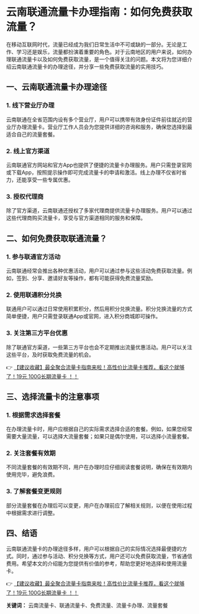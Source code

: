 # 云南联通流量卡办理指南：如何免费获取流量？

在移动互联网时代，流量已经成为我们日常生活中不可或缺的一部分。无论是工作、学习还是娱乐，流量都扮演着重要的角色。对于云南地区的用户来说，如何办理联通流量卡以及如何免费获取流量，是一个值得关注的问题。本文将为您详细介绍云南联通流量卡的办理途径，并分享一些免费获取流量的实用技巧。

## 一、云南联通流量卡办理途径

### 1. 线下营业厅办理
云南联通在全省范围内设有多个营业厅，用户可以携带有效身份证件前往就近的营业厅办理流量卡。营业厅工作人员会为您提供详细的咨询和服务，确保您选择到最适合自己的流量套餐。

### 2. 线上官方渠道
云南联通官方网站和官方App也提供了便捷的流量卡办理服务。用户只需登录官网或下载App，按照提示操作即可完成流量卡的申请和激活。线上办理不仅省时省力，还能享受一些专属优惠。

### 3. 授权代理商
除了官方渠道，云南联通还授权了多家代理商提供流量卡办理服务。用户可以通过这些代理商购买流量卡，享受与官方渠道相同的服务和保障。

## 二、如何免费获取联通流量？

### 1. 参与联通官方活动
云南联通经常会推出各种优惠活动，用户可以通过参与这些活动免费获取流量。例如，签到、分享、邀请好友等操作，都有可能获得免费流量奖励。

### 2. 使用联通积分兑换
联通用户可以通过日常使用积累积分，然后用积分兑换流量。积分兑换流量的方式简单便捷，用户只需登录联通App或官网，进入积分商城即可操作。

### 3. 关注第三方平台优惠
除了联通官方渠道，一些第三方平台也会不定期推出流量优惠活动。用户可以关注这些平台，及时获取免费流量的机会。

👉 [【建议收藏】最全聚合流量卡指南来啦！高性价比流量卡推荐，看这个就够了！19元 100G长期流量卡 ！！](https://bit.ly/Liuliangka)

## 三、选择流量卡的注意事项

### 1. 根据需求选择套餐
在办理流量卡时，用户应根据自己的实际需求选择合适的套餐。例如，如果您经常需要大量流量，可以选择大流量套餐；如果只是偶尔使用，可以选择小流量套餐。

### 2. 关注套餐有效期
不同流量套餐的有效期不同，用户在办理时应仔细阅读套餐说明，确保在有效期内使用完毕，避免浪费。

### 3. 了解套餐变更规则
部分流量套餐在办理后可以变更，用户在办理前应了解相关规则，以便在使用过程中根据需求进行调整。

## 四、结语

云南联通流量卡的办理途径多样，用户可以根据自己的实际情况选择最便捷的方式。同时，通过参与活动、积分兑换等方式，用户还可以免费获取流量，节省通信费用。希望本文的介绍能为您提供有价值的参考，帮助您更好地选择和使用流量卡。

👉 [【建议收藏】最全聚合流量卡指南来啦！高性价比流量卡推荐，看这个就够了！19元 100G长期流量卡 ！！](https://bit.ly/Liuliangka)

**关键词：** 云南流量卡、联通流量卡、免费流量、流量卡办理、流量套餐